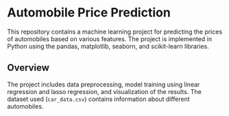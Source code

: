 # Automobile Price Prediction

This repository contains a machine learning project for predicting the prices of automobiles based on various features. The project is implemented in Python using the pandas, matplotlib, seaborn, and scikit-learn libraries.

## Overview

The project includes data preprocessing, model training using linear regression and lasso regression, and visualization of the results. The dataset used (`car_data.csv`) contains information about different automobiles.
